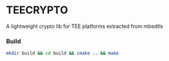 # TEECRYPTO
A lightweight crypto lib for TEE platforms extracted from mbedtls

### Build

```bash
mkdir build && cd build && cmake .. && make
```
